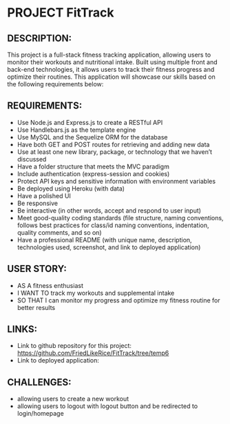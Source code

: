# PROJECT FitTrack

## DESCRIPTION:
This project is a full-stack fitness tracking application, allowing users to monitor their workouts and nutritional intake. Built using multiple front and back-end technologies, it allows users to track their fitness progress and optimize their routines. This application will showcase our skills based on the following requirements below:

## REQUIREMENTS:
- Use Node.js and Express.js to create a RESTful API
- Use Handlebars.js as the template engine
- Use MySQL and the Sequelize ORM for the database
- Have both GET and POST routes for retrieving and adding new data
- Use at least one new library, package, or technology that we haven’t discussed
- Have a folder structure that meets the MVC paradigm
- Include authentication (express-session and cookies)
- Protect API keys and sensitive information with environment variables
- Be deployed using Heroku (with data)
- Have a polished UI
- Be responsive
- Be interactive (in other words, accept and respond to user input)
- Meet good-quality coding standards (file structure, naming conventions, follows best practices for class/id naming conventions, indentation, quality comments, and so on)
- Have a professional README (with unique name, description, technologies used, screenshot, and link to deployed application)

## USER STORY:
- AS A fitness enthusiast
- I WANT TO track my workouts and supplemental intake
- SO THAT I can monitor my progress and optimize my fitness routine for better results

## LINKS:
- Link to github repository for this project: https://github.com/FriedLikeRice/FitTrack/tree/temp6
- Link to deployed application: 

## CHALLENGES:
- allowing users to create a new workout
- allowing users to logout with logout button and be redirected to login/homepage
